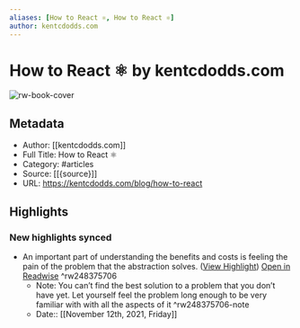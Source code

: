 ```yaml
---
aliases: [How to React ⚛️, How to React ⚛️]
author: kentcdodds.com
---
```

# How to React ⚛️ by kentcdodds.com

![rw-book-cover](https://readwise-assets.s3.amazonaws.com/static/images/article4.6bc1851654a0.png)

## Metadata
- Author: [[kentcdodds.com]]
- Full Title: How to React ⚛️
- Category: #articles
- Source: [[{source}]]
- URL: https://kentcdodds.com/blog/how-to-react

## Highlights
### New highlights synced
- An important part of understanding the benefits and costs is feeling the pain of the problem that the abstraction solves. ([View Highlight](https://read.readwise.io/read/01fm93ycva9xbk2kssae0cqtdj)) [Open in Readwise](https://readwise.io/open/248375706) ^rw248375706
    - Note: You can’t find the best solution to a problem that you don’t have yet. Let yourself feel the problem long enough to be very familiar with with all the aspects of it ^rw248375706-note
    - Date:: [[November 12th, 2021, Friday]]
